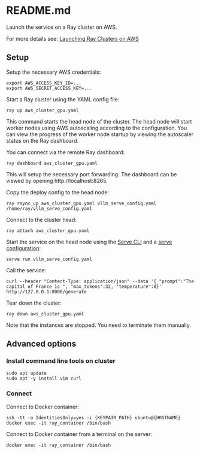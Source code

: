 # README.md

Launch the service on a Ray cluster on AWS. 

For more details see: [Launching Ray Clusters on AWS](https://docs.ray.io/en/latest/cluster/vms/user-guides/launching-clusters/aws.html)

## Setup

Setup the necessary AWS credentials:

    export AWS_ACCESS_KEY_ID=...
    export AWS_SECRET_ACCESS_KEY=...

Start a Ray cluster using the YAML config file:

    ray up aws_cluster_gpu.yaml

This command starts the head node of the cluster. The head node will start worker nodes using 
AWS autoscaling according to the configuration. You can view the progress of the worker node 
startup by viewing the autoscaler status on the Ray dashboard.

You can connect via the remote Ray dashboard:

    ray dashboard aws_cluster_gpu.yaml
    
This will setup the necessary port forwarding. The dashboard can be viewed by opening http://localhost:8265.

Copy the deploy config to the head node:

    ray rsync_up aws_cluster_gpu.yaml vllm_serve_config.yaml /home/ray/vllm_serve_config.yaml

Connect to the cluster head:

    ray attach aws_cluster_gpu.yaml

Start the service on the head node using the [Serve CLI](https://docs.ray.io/en/latest/serve/api/index.html#command-line-interface-cli) and a [serve configuration](https://docs.ray.io/en/latest/serve/production-guide/config.html):

    serve run vllm_serve_config.yaml

Call the service:

    curl --header "Content-Type: application/json" --data '{ "prompt":"The capital of France is ", "max_tokens":32, "temperature":0}' http://127.0.0.1:8000/generate

Tear down the cluster:

    ray down aws_cluster_gpu.yaml

Note that the instances are stopped. You need to terminate them manually.

## Advanced options

### Install command line tools on cluster

    sudo apt update
    sudo apt -y install vim curl

### Connect

Connect to Docker container:

    ssh -tt -o IdentitiesOnly=yes -i {KEYPAIR_PATH} ubuntu@{HOSTNAME} docker exec -it ray_container /bin/bash

Connect to Docker container from a terminal on the server:

    docker exec -it ray_container /bin/bash
